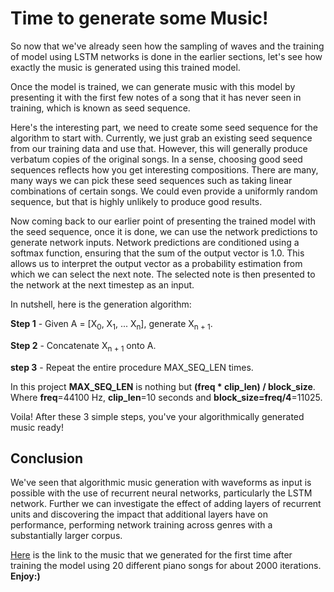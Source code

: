 # Time to generate some Music!

So now that we've already seen how the sampling of waves and the training of model using LSTM networks is done in the earlier sections, let's see how exactly the music is generated using this trained model.

Once the model is trained, we can generate music with this model by presenting it with the first few notes of a song that it has never seen in training, which is known as seed sequence.

Here's the interesting part, we need to create some seed sequence for the algorithm to start with. Currently, we just grab an existing seed sequence from our training data and use that. However, this will generally produce verbatum copies of the original songs. In a sense, choosing good seed sequences reflects how you get interesting compositions. There are many, many ways we can pick these seed sequences such as taking linear combinations of certain songs. We could even provide a uniformly random sequence, but that is highly unlikely to produce good results.

Now coming back to our earlier point of presenting the trained model with the seed sequence, once it is done, we can use the network predictions to generate network inputs. Network predictions are conditioned using a softmax function, ensuring that the sum of the output vector is 1.0. This allows us to interpret the output vector as a probability estimation from which we can select the next note. The selected note is then presented to the network at the next timestep as an input. 

In nutshell, here is the generation algorithm:

**Step 1** - Given A = [X<sub>0</sub>, X<sub>1</sub>, ... X<sub>n</sub>], generate X<sub>n + 1</sub>.

**Step 2** - Concatenate X<sub>n + 1</sub> onto A.

**step 3** - Repeat the entire procedure MAX\_SEQ\_LEN times.

In this project **MAX\_SEQ\_LEN** is nothing but **(freq \* clip\_len) / block\_size**.
Where **freq**=44100 Hz, **clip\_len**=10 seconds and **block\_size=freq/4**=11025.

Voila! After these 3 simple steps, you've your algorithmically generated music ready! 

## Conclusion

We've seen that algorithmic music generation with waveforms as input is possible with the use of recurrent neural networks, particularly the LSTM network. Further we can investigate the effect of adding layers of recurrent units and discovering the impact that additional layers have on performance, performing network training across genres with a substantially larger corpus.  

[Here](https://soundcloud.com/padmaja-bhagwat/generated-music) is the link to the music that we generated for the first time after training the model using 20 different piano songs for about 2000 iterations. **Enjoy:)**
